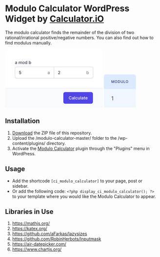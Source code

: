 # Modulo Calculator WordPress Widget by [Calculator.iO](https://www.calculator.io/ "Calculator.iO Homepage")

The modulo calculator finds the remainder of the division of two rational/irrational positive/negative numbers. You can also find out how to find modulus manually.

![Modulo Calculator Input Form](/assets/images/screenshot-1.png "Modulo Calculator Input Form")
![Modulo Calculator Calculation Results](/assets/images/screenshot-2.png "Modulo Calculator Calculation Results")

## Installation

1. [Download](https://github.com/pub-calculator-io/age-calculator/archive/refs/heads/master.zip) the ZIP file of this repository.
2. Upload the /modulo-calculator-master/ folder to the /wp-content/plugins/ directory.
3. Activate the [Modulo Calculator](https://www.calculator.io/modulo-calculator/ "Modulo Calculator Homepage") plugin through the "Plugins" menu in WordPress.

## Usage
* Add the shortcode `[ci_modulo_calculator]` to your page, post or sidebar.
* Or add the following code: `<?php display_ci_modulo_calculator(); ?>` to your template where you would like the Modulo Calculator to appear.

## Libraries in Use
1. https://mathjs.org/
2. https://katex.org/
3. https://github.com/aFarkas/lazysizes
4. https://github.com/RobinHerbots/Inputmask
5. https://air-datepicker.com/
6. https://www.chartjs.org/
